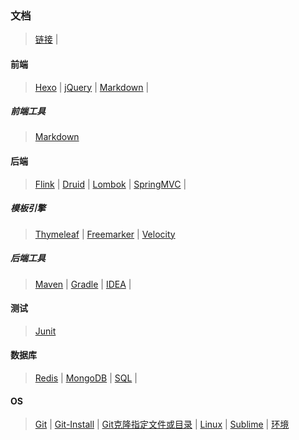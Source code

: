 ### 文档

>[链接](link.md)	|

#### 前端
>[Hexo](fore-end/HexoBlog.md)	|
>[jQuery](fore-end/jQuery.md)	|
>[Markdown](fore-end/Markdown.md)	|

##### 前端工具
>[Markdown](fore-end/tools/Markdown.md)

#### 后端
>[Flink](back-end/Flink.md)	|
>[Druid](back-end/Druid.md)	|
>[Lombok](back-end/Lombok.md)	|
>[SpringMVC](back-end/SpringMVC.md)	|

##### 模板引擎
>[Thymeleaf](back-end/templates/Thymeleaf.md)	|
>[Freemarker](back-end/templates/Freemarker.md)	|
>[Velocity](back-end/templates/Velocity.md)	

##### 后端工具
>[Maven](back-end/tools/Maven.md)	|
>[Gradle](back-end/tools/Gradle.md)	|
>[IDEA](back-end/tools/IDEA.md)	|

#### 测试
>[Junit](testing/Junit.md)

#### 数据库
>[Redis](database/Redis.md)	|
>[MongoDB](database/MongoDB.mdown)	|
>[SQL](database/SQL.md)	|

#### OS
>[Git](os/Git.md)	|
>[Git-Install](os/Git-Install.md)	|
>[Git克隆指定文件或目录](os/GitSparseCheckout.mdown)	|
>[Linux](os/Linux.md)	|
>[Sublime](os/Sublime.md)	|
>[环境](os/Environment.md)